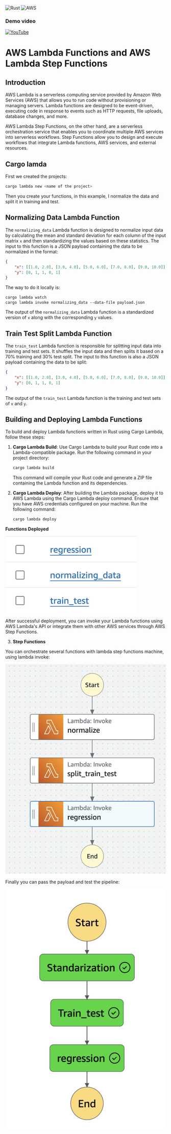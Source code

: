 ![Rust](https://img.shields.io/badge/rust-%23000000.svg?style=for-the-badge&logo=rust&logoColor=white)
![AWS](https://img.shields.io/badge/AWS-%23FF9900.svg?style=for-the-badge&logo=amazon-aws&logoColor=white)

### Demo video
<div align="left">
 
[![YouTube](https://img.shields.io/badge/YouTube-%23FF0000.svg?style=for-the-badge&logo=YouTube&logoColor=white)](https://youtu.be/un0X_LWAUGo)

</div>


# AWS Lambda Functions and AWS Lambda Step Functions

## Introduction
AWS Lambda is a serverless computing service provided by Amazon Web Services (AWS) that allows you to run code without provisioning or managing servers. Lambda functions are designed to be event-driven, executing code in response to events such as HTTP requests, file uploads, database changes, and more.

AWS Lambda Step Functions, on the other hand, are a serverless orchestration service that enables you to coordinate multiple AWS services into serverless workflows. Step Functions allow you to design and execute workflows that integrate Lambda functions, AWS services, and external resources.

## Cargo lamda

First we created the projects:

```bash
cargo lambda new <name of the project>
```
Then you create your functions, in this example, I normalize the data and split it in training and test.

## Normalizing Data Lambda Function
The `normalizing_data` Lambda function is designed to normalize input data by calculating the mean and standard deviation for each column of the input matrix `x` and then standardizing the values based on these statistics. The input to this function is a JSON payload containing the data to be normalized in the format:

```json
{
    "x": [[1.0, 2.0], [3.0, 4.0], [5.0, 6.0], [7.0, 8.0], [9.0, 10.0]],
    "y": [0, 1, 1, 0, 1]
}
```

The way to do it locally is:

```
cargo lambda watch
cargo lambda invoke normalizing_data --data-file payload.json
```

The output of the `normalizing_data` Lambda function is a standardized version of `x` along with the corresponding `y` values.

## Train Test Split Lambda Function
The `train_test` Lambda function is responsible for splitting input data into training and test sets. It shuffles the input data and then splits it based on a 70% training and 30% test split. The input to this function is also a JSON payload containing the data to be split:

```json
{
    "x": [[1.0, 2.0], [3.0, 4.0], [5.0, 6.0], [7.0, 8.0], [9.0, 10.0]],
    "y": [0, 1, 1, 0, 1]
}
```

The output of the `train_test` Lambda function is the training and test sets of `x` and `y`.

## Building and Deploying Lambda Functions
To build and deploy Lambda functions written in Rust using Cargo Lambda, follow these steps:

1. **Cargo Lambda Build**: Use Cargo Lambda to build your Rust code into a Lambda-compatible package. Run the following command in your project directory:

   ```bash
   cargo lambda build
   ```

   This command will compile your Rust code and generate a ZIP file containing the Lambda function and its dependencies.

2. **Cargo Lambda Deploy**: After building the Lambda package, deploy it to AWS Lambda using the Cargo Lambda deploy command. Ensure that you have AWS credentials configured on your machine. Run the following command:

   ```bash
   cargo lambda deploy
   ```

**Functions Deployed**


![deployed](/img/3_lambdas.png)

After successful deployment, you can invoke your Lambda functions using AWS Lambda's API or integrate them with other AWS services through AWS Step Functions.

3. **Step Functions**

You can orchestrate several functions with lambda step functions machine, using lambda invoke:

![step_function](/img/building_steps.png)

Finally you can pass the payload and test the pipeline:

![testing](img/Three_step_functions.png)


